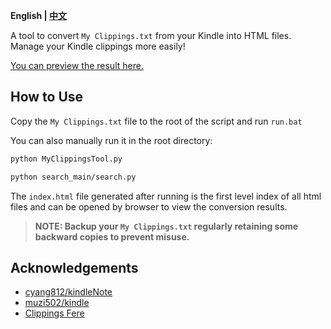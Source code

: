 **English | [中文](README_ZH.md)**

A tool to convert `My Clippings.txt` from your Kindle into HTML files. Manage your Kindle clippings more easily!

[You can preview the result here.](https://zhaoyang-song.github.io/My-Clippings-Tool-for-Kindle/)

## How to Use

Copy the `My Clippings.txt` file to the root of the script and run `run.bat` 

You can also manually run it in the root directory:

```bash
python MyClippingsTool.py
```

```bash
python search_main/search.py
```

The `index.html` file generated after running is the first level index of all html files and can be opened by browser to view the conversion results.

> **NOTE: Backup your `My Clippings.txt` regularly retaining some backward copies to prevent misuse.**

## Acknowledgements

- [cyang812/kindleNote](https://github.com/cyang812/kindleNote)
- [muzi502/kindle](https://github.com/muzi502/kindle)
- [Clippings Fere](https://bookfere.com/tools#ClippingsFere)

